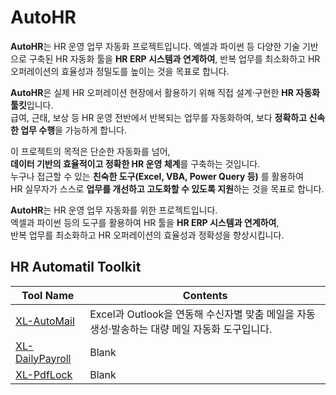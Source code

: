 # AutoHR

**AutoHR**는 HR 운영 업무 자동화 프로젝트입니다.
엑셀과 파이썬 등 다양한 기술 기반으로 구축된 HR 자동화 툴을 **HR ERP 시스템과 연계하여**, 반복 업무를 최소화하고 HR 오퍼레이션의 효율성과 정밀도를 높이는 것을 목표로 합니다.

**AutoHR**은 실제 HR 오퍼레이션 현장에서 활용하기 위해 직접 설계·구현한 **HR 자동화 툴킷**입니다.  
급여, 근태, 보상 등 HR 운영 전반에서 반복되는 업무를 자동화하여, 보다 **정확하고 신속한 업무 수행**을 가능하게 합니다.

이 프로젝트의 목적은 단순한 자동화를 넘어,  
**데이터 기반의 효율적이고 정확한 HR 운영 체계**를 구축하는 것입니다.  
누구나 접근할 수 있는 **친숙한 도구(Excel, VBA, Power Query 등)** 를 활용하여  
HR 실무자가 스스로 **업무를 개선하고 고도화할 수 있도록 지원**하는 것을 목표로 합니다.

**AutoHR**는 HR 운영 업무 자동화를 위한 프로젝트입니다.  
엑셀과 파이썬 등의 도구를 활용하여 HR 툴을 **HR ERP 시스템과 연계하여**,  
반복 업무를 최소화하고 HR 오퍼레이션의 효율성과 정확성을 향상시킵니다.

## HR Automatil Toolkit
|Tool Name|Contents|
|-----------|--------------------------------------------|
|[XL-AutoMail](./XL-AutoMail/README.md)|Excel과 Outlook을 연동해 수신자별 맞춤 메일을 자동 생성·발송하는 대량 메일 자동화 도구입니다.|
|[XL-DailyPayroll](./DailyPayroll/README.md)|Blank|
|[XL-PdfLock](./PdfLock/README.md)|Blank|
